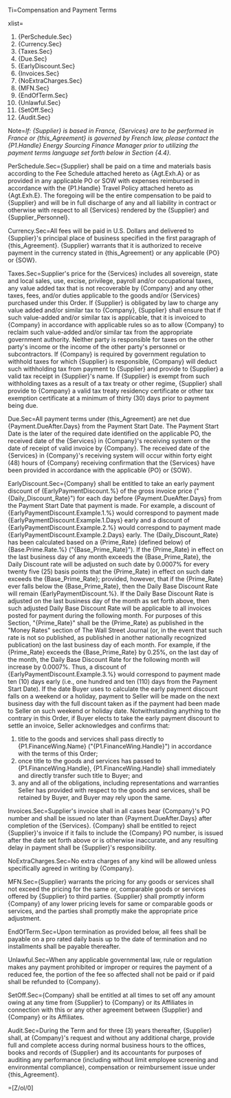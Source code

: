 Ti=Compensation and Payment Terms

xlist=<ol><li>{PerSchedule.Sec}</li><li>{Currency.Sec}</li><li>{Taxes.Sec}</li><li>{Due.Sec}</li><li>{EarlyDiscount.Sec}</li><li>{Invoices.Sec}</li><li>{NoExtraCharges.Sec}</li><li>{MFN.Sec}</li><li>{EndOfTerm.Sec}</li><li>{Unlawful.Sec}</li><li>{SetOff.Sec}</li><li>{Audit.Sec}</li></ol>

Note=<i>If: {Supplier} is based in France, {Services} are to be performed in France or {this_Agreement} is governed by French law, please contact the {P1.Handle} Energy Sourcing Finance Manager prior to utilizing the payment terms language set forth below in Section {4.4}.</i>

PerSchedule.Sec={Supplier} shall be paid on a time and materials basis according to the Fee Schedule attached hereto as {Agt.Exh.A} or as provided in any applicable PO or SOW with expenses reimbursed in accordance with the {P1.Handle} Travel Policy attached hereto as {Agt.Exh.E}. The foregoing will be the entire compensation to be paid to {Supplier} and will be in full discharge of any and all liability in contract or otherwise with respect to all {Services} rendered by the {Supplier} and {Supplier_Personnel}.

Currency.Sec=All fees will be paid in U.S. Dollars and delivered to {Supplier}'s principal place of business specified in the first paragraph of {this_Agreement}.  {Supplier} warrants that it is authorized to receive payment in the currency stated in {this_Agreement} or any applicable {PO} or {SOW}.

Taxes.Sec=Supplier's price for the {Services} includes all sovereign, state and local sales, use, excise, privilege, payroll and/or occupational taxes, any value added tax that is not recoverable by {Company} and any other taxes, fees, and/or duties applicable to the goods and/or {Services} purchased under this Order. If {Supplier} is obligated by law to charge any value added and/or similar tax to {Company}, {Supplier} shall ensure that if such value-added and/or similar tax is applicable, that it is invoiced to {Company} in accordance with applicable rules so as to allow {Company} to reclaim such value-added and/or similar tax from the appropriate government authority. Neither party is responsible for taxes on the other party's income or the income of the other party's personnel or subcontractors. If {Company} is required by government regulation to withhold taxes for which {Supplier} is responsible, {Company} will deduct such withholding tax from payment to {Supplier} and provide to {Supplier} a valid tax receipt in {Supplier}'s name. If {Supplier} is exempt from such withholding taxes as a result of a tax treaty or other regime, {Supplier} shall provide to {Company} a valid tax treaty residency certificate or other tax exemption certificate at a minimum of thirty (30) days prior to payment being due.

Due.Sec=All payment terms under {this_Agreement} are net due {Payment.DueAfter.Days} from the Payment Start Date. The Payment Start Date is the later of the required date identified on the applicable PO, the received date of the {Services} in {Company}'s receiving system or the date of receipt of valid invoice by {Company}. The received date of the {Services} in {Company}'s receiving system will occur within forty eight (48) hours of {Company} receiving confirmation that the {Services} have been provided in accordance with the applicable {PO} or {SOW}.

EarlyDiscount.Sec={Company} shall be entitled to take an early payment discount of {EarlyPaymentDiscount.%} of the gross invoice price ("{Daily_Discount_Rate}") for each day before {Payment.DueAfter.Days} from the Payment Start Date that payment is made. For example, a discount of {EarlyPaymentDiscount.Example.1.%} would correspond to payment made {EarlyPaymentDiscount.Example.1.Days} early and a discount of {EarlyPaymentDiscount.Example.2.%} would correspond to payment made {EarlyPaymentDiscount.Example.2.Days} early. The {Daily_Discount_Rate} has been calculated based on a {Prime_Rate} (defined below) of {Base.Prime.Rate.%} ("{Base_Prime_Rate}"). If the {Prime_Rate} in effect on the last business day of any month exceeds the {Base_Prime_Rate}, the Daily Discount rate will be adjusted on such date by 0.0007% for every twenty five (25) basis points that the {Prime_Rate} in effect on such date exceeds the {Base_Prime_Rate}; provided, however, that if the {Prime_Rate} ever falls below the {Base_Prime_Rate}, then the Daily Base Discount Rate will remain {EarlyPaymentDiscount.%}. If the Daily Base Discount Rate is adjusted on the last business day of the month as set forth above, then such adjusted Daily Base Discount Rate will be applicable to all invoices posted for payment during the following month. For purposes of this Section, "{Prime_Rate}" shall be the {Prime_Rate} as published in the "Money Rates" section of The Wall Street Journal (or, in the event that such rate is not so published, as published in another nationally recognized publication) on the last business day of each month. For example, if the {Prime_Rate} exceeds the {Base_Prime_Rate} by 0.25%, on the last day of the month, the Daily Base Discount Rate for the following month will increase by 0.0007%. Thus, a discount of {EarlyPaymentDiscount.Example.3.%} would correspond to payment made ten (10) days early (i.e., one hundred and ten (110) days from the Payment Start Date). If the date Buyer uses to calculate the early payment discount falls on a weekend or a holiday, payment to Seller will be made on the next business day with the full discount taken as if the payment had been made to Seller on such weekend or holiday date. Notwithstanding anything to the contrary in this Order, if Buyer elects to take the early payment discount to settle an invoice, Seller acknowledges and confirms that: <ol><li>title to the goods and services shall pass directly to {P1.FinanceWing.Name} ("{P1.FinanceWing.Handle}") in accordance with the terms of this Order;</li><li>once title to the goods and services has passed to {P1.FinanceWing.Handle}, {P1.FinanceWing.Handle} shall immediately and directly transfer such title to Buyer; and</li><li>any and all of the obligations, including representations and warranties Seller has provided with respect to the goods and services, shall be retained by Buyer, and Buyer may rely upon the same.</li></ol>

Invoices.Sec=Supplier's invoice shall in all cases bear {Company}'s PO number and shall be issued no later than {Payment.DueAfter.Days} after completion of the {Services}. {Company} shall be entitled to reject {Supplier}'s invoice if it fails to include the {Company} PO number, is issued after the date set forth above or is otherwise inaccurate, and any resulting delay in payment shall be {Supplier}'s responsibility.

NoExtraCharges.Sec=No extra charges of any kind will be allowed unless specifically agreed in writing by {Company}.

MFN.Sec={Supplier} warrants the pricing for any goods or services shall not exceed the pricing for the same or, comparable goods or services offered by {Supplier} to third parties. {Supplier} shall promptly inform {Company} of any lower pricing levels for same or comparable goods or services, and the parties shall promptly make the appropriate price adjustment.

EndOfTerm.Sec=Upon termination as provided below, all fees shall be payable on a pro rated daily basis up to the date of termination and no installments shall be payable thereafter.

Unlawful.Sec=When any applicable governmental law, rule or regulation makes any payment prohibited or improper or requires the payment of a reduced fee, the portion of the fee so affected shall not be paid or if paid shall be refunded to {Company}.

SetOff.Sec={Company} shall be entitled at all times to set off any amount owing at any time from {Supplier} to {Company} or its Affiliates in connection with this or any other agreement between {Supplier} and {Company} or its Affiliates.

Audit.Sec=During the Term and for three (3) years thereafter, {Supplier} shall, at {Company}'s request and without any additional charge, provide full and complete access during normal business hours to the offices, books and records of {Supplier} and its accountants for purposes of auditing any performance (including without limit employee screening and environmental compliance), compensation or reimbursement issue under {this_Agreement}.

=[Z/ol/0]

